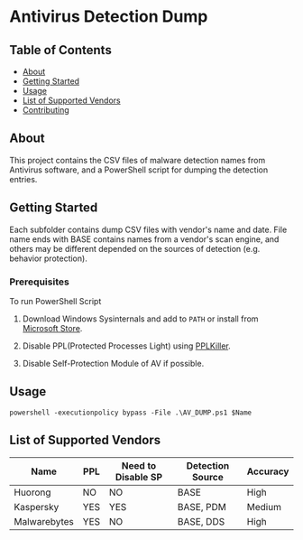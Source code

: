 # Antivirus Detection Dump

## Table of Contents

- [About](#about)
- [Getting Started](#getting_started)
- [Usage](#usage)
- [List of Supported Vendors](#list_of_vendors)
- [Contributing](../CONTRIBUTING.md)

## About <a name = "about"></a>

This project contains the CSV files of malware detection names from Antivirus software, and a PowerShell script for dumping the detection entries.

## Getting Started <a name = "getting_started"></a>

Each subfolder contains dump CSV files with vendor's name and date. File name ends with BASE contains names from a vendor's scan engine, and others may be different depended on the sources of detection (e.g. behavior protection).

### Prerequisites

To run PowerShell Script

1. Download Windows Sysinternals and add to `PATH` or install from [Microsoft Store](https://www.microsoft.com/en-us/p/sysinternals-suite/9p7knl5rwt25).

2. Disable PPL(Protected Processes Light) using [PPLKiller](https://github.com/Mattiwatti/PPLKiller).

3. Disable Self-Protection Module of AV if possible.

## Usage <a name = "usage"></a>

`powershell -executionpolicy bypass -File .\AV_DUMP.ps1 $Name`

## List of Supported Vendors <a name = "list_of_vendors"></a>

| Name         | PPL | Need to Disable SP | Detection Source | Accuracy |
| ------------ | --- | ------------------ | ---------------- | -------- |
| Huorong      | NO  | NO                 | BASE             | High     |
| Kaspersky    | YES | YES                | BASE, PDM        | Medium   |
| Malwarebytes | YES | NO                 | BASE, DDS        | High     |
